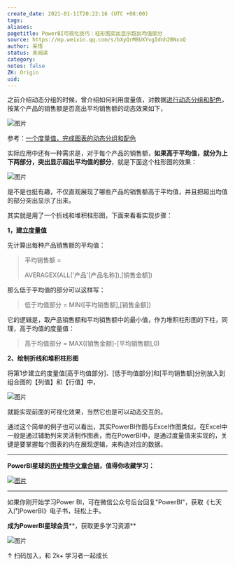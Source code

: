 ```yaml
---
create_date: 2021-01-11T20:22:16 (UTC +08:00)
tags:
aliases:
pagetitle: PowerBI可视化技巧：柱形图突出显示超出均值部分
source: https://mp.weixin.qq.com/s/bXyQrM8UXYvgIdnh2BNxoQ
author: 采悟
status: 未阅读
category:
notes: false
ZK: Origin
uid:
---
```


之前介绍动态分组的时候，曾介绍如何利用度量值，对数据[进行动态分组和配色](http://mp.weixin.qq.com/s?__biz=MzA4MzQwMjY4MA==&mid=2484068189&idx=1&sn=8671add6ed386a011775851d8a922013&chksm=8e0c758ab97bfc9c1a2ae10f863a27ff6b7252a3288b1c0e706d03d5ce0b9fdb9689e505f3c5&scene=21#wechat_redirect)，按某个产品的销售额是否高出平均销售额的动态效果如下，

![图片](https://mmbiz.qpic.cn/mmbiz_gif/aHEbZtANQJNxWXQTa1Msptc4a6oSETTY3DkF90VZucfGZlrquyiboKmZEHNn3fkhzYJibRKqcslibibDSNibbfgq4Gw/640?wx_fmt=gif&wxfrom=5&wx_lazy=1)

参考：[一个度量值，完成图表的动态分组和配色](http://mp.weixin.qq.com/s?__biz=MzA4MzQwMjY4MA==&mid=2484068189&idx=1&sn=8671add6ed386a011775851d8a922013&chksm=8e0c758ab97bfc9c1a2ae10f863a27ff6b7252a3288b1c0e706d03d5ce0b9fdb9689e505f3c5&scene=21#wechat_redirect)  

实际应用中还有一种需求是，对于每个产品的销售额，**如果高于平均值，就分为上下两部分，突出显示超出平均值的部分**，就是下面这个柱形图的效果：

![图片](https://mmbiz.qpic.cn/mmbiz_gif/aHEbZtANQJOsQXgZyeOXcribR47jbbTDLc478J61gyB072ePFLZVRxXxhqgiadwCvicX7wvNN1bBuGk3ERarszCfw/640?wx_fmt=gif&wxfrom=5&wx_lazy=1)

是不是也挺有趣，不仅直观展现了哪些产品的销售额高于平均值，并且把超出均值的部分突出显示了出来。

其实就是用了一个折线和堆积柱形图，下面来看看实现步骤：

**1，建立度量值**

先计算出每种产品销售额的平均值：  

> 平均销售额 = 
> 
> AVERAGEX(ALL('产品'\[产品名称\]),\[销售金额\])

那么低于平均值的部分可以这样写：  

> 低于均值部分 = MIN(\[平均销售额\],\[销售金额\])

它的逻辑是，取产品销售额和平均销售额中的最小值，作为堆积柱形图的下柱，同理，高于均值的度量值：

> 高于均值部分 = MAX(\[销售金额\]-\[平均销售额\],0)

**2、绘制折线和堆积柱形图**

将第1步建立的度量值\[高于均值部分\]、\[低于均值部分\]和\[平均销售额\]分别放入到组合图的【列值】和【行值】中，  

![图片](https://mmbiz.qpic.cn/mmbiz_png/aHEbZtANQJOsQXgZyeOXcribR47jbbTDLOfqEfyGBQTEIKQeN7uhWGVhQv5VaWBVshYxU5yv2Xic2pvmlCy16iaHA/640?wx_fmt=png&wxfrom=5&wx_lazy=1&wx_co=1)

就能实现前面的可视化效果，当然它也是可以动态交互的。  

通过这个简单的例子也可以看出，其实PowerBI作图与Excel作图类似，在Excel中一般是通过辅助列来灵活制作图表，而在PowerBI中，是通过度量值来实现的，关键是要掌握每个图表的内在展现逻辑，来构造对应的数据。

___

**PowerBI星球的**[**历史精华文章合辑**](http://mp.weixin.qq.com/s?__biz=MzA4MzQwMjY4MA==&mid=2484074255&idx=1&sn=0c183ee84fd7fcc4e9dfb6baf39580c0&chksm=8e0c5dd8b97bd4ce1a617be83fe88938a0ba49668102ca3d10794c0e530f38c2950df75cf2ee&scene=21#wechat_redirect)**，值得你收藏学习：**  

[![图片](https://mmbiz.qpic.cn/mmbiz_jpg/aHEbZtANQJNn5eia186067w5or6WoVmwdm210CYQfaibhdzFvJvR59sFUgk13iauEzR4oLzGvXiaziaX8VJcB2sCbzg/640?wx_fmt=jpeg&wxfrom=5&wx_lazy=1&wx_co=1)](http://mp.weixin.qq.com/s?__biz=MzA4MzQwMjY4MA==&mid=2484074255&idx=1&sn=0c183ee84fd7fcc4e9dfb6baf39580c0&chksm=8e0c5dd8b97bd4ce1a617be83fe88938a0ba49668102ca3d10794c0e530f38c2950df75cf2ee&scene=21#wechat_redirect)

___

如果你刚开始学习Power BI，可在微信公众号后台回复"PowerBI"，获取《七天入门PowerBI》电子书，轻松上手。

**成为PowerBI星球会员****，获取更多学习资源**

![图片](https://mmbiz.qpic.cn/mmbiz_jpg/aHEbZtANQJNCQ4pzSiaQOMPia6kNbbF0gtVXYmWpicF9SVicdBBQYdaKG4icSfUTkS9dFIBW3NsL5ZrNpYH6icjgJaUA/640?wx_fmt=jpeg&wxfrom=5&wx_lazy=1&wx_co=1)

↑ 扫码加入，和 2k+ 学习者一起成长
